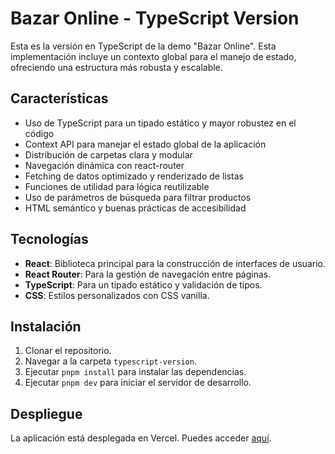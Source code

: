 # Bazar Online - TypeScript Version

Esta es la versión en TypeScript de la demo "Bazar Online". Esta implementación incluye un contexto global para el manejo de estado, ofreciendo una estructura más robusta y escalable.

## Características

- Uso de TypeScript para un tipado estático y mayor robustez en el código
- Context API para manejar el estado global de la aplicación
- Distribución de carpetas clara y modular
- Navegación dinámica con react-router
- Fetching de datos optimizado y renderizado de listas
- Funciones de utilidad para lógica reutilizable
- Uso de parámetros de búsqueda para filtrar productos
- HTML semántico y buenas prácticas de accesibilidad

## Tecnologías

- **React**: Biblioteca principal para la construcción de interfaces de usuario.
- **React Router**: Para la gestión de navegación entre páginas.
- **TypeScript**: Para un tipado estático y validación de tipos.
- **CSS**: Estilos personalizados con CSS vanilla.

## Instalación

1. Clonar el repositorio.
2. Navegar a la carpeta `typescript-version`.
3. Ejecutar `pnpm install` para instalar las dependencias.
4. Ejecutar `pnpm dev` para iniciar el servidor de desarrollo.

## Despliegue

La aplicación está desplegada en Vercel. Puedes acceder [aquí](https://bazar-digital-ts.vercel.app).
